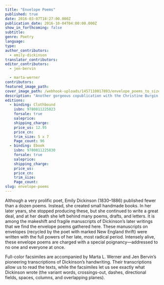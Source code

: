 ```yaml
---
title: "Envelope Poems"
published: true
date: 2016-03-07T18:27:00.000Z
publication_date: 2016-10-04T04:00:00.000Z
show_in_forthcoming: false
subtitle:
genre: Poetry
language:
type:
author_contributors:
  - emily-dickinson
translator_contributors:
editor_contributors:
  - jen-bervin

  - marta-werner
contributors:
featured_image_path:
cover_image_path: /webhook-uploads/1457110017893/envelope_poems_to_size.tif
description: "Another gorgeous copublication with the Christine Burgin Gallery, _Envelope Poems_ is a compact, clothbound gift book, a full-color selection from _The Gorgeous Nothings_ "
editions:
  - binding: Clothbound
    isbn: 9780811225823
    forsale: true
    saleprice:
    shipping_charge:
    price_us: 12.95
    price_cn:
    trim_size: 5 x 7
    Page_count: 96
  - binding: Ebook
    isbn: 9780811225830
    forsale: true
    saleprice:
    shipping_charge:
    price_us:
    price_cn:
    trim_size:
    Page_count:
slug: envelope-poems
---
```


Although a very prolific poet, Emily Dickinson (1830–1886) published fewer than a dozen poems. Instead, she created small handmade books. In her later years, she stopped producing these, but she continued to write a great deal, and at her death she left behind many poems, drafts, and letters. It is among the makeshift and fragile manuscripts of Dickinson’s later writings that we find the envelope poems gathered here. These manuscripts on envelopes (recycled by the poet with marked New England thrift) were written with the full powers of her late, most radical period. Intensely alive, these envelope poems are charged with a special poignancy—addressed to no one and everyone at once.

Full-color facsimiles are accompanied by Marta L. Werner and Jen Bervin’s pioneering transcriptions of Dickinson’s handwriting. Their transcriptions allow us to read the texts, while the facsimiles let us see exactly what Dickinson wrote (the variant words, crossings-out, dashes, directional fields, spaces, columns, and overlapping planes).

